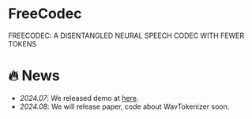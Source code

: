 # FreeCodec
FREECODEC: A DISENTANGLED NEURAL SPEECH CODEC WITH FEWER TOKENS

# 🔥 News
- *2024.07*: We released demo at  [here](https://exercise-book-yq.github.io/FreeCodec-Demo/).
- *2024.08*: We will release paper, code about WavTokenizer soon.

